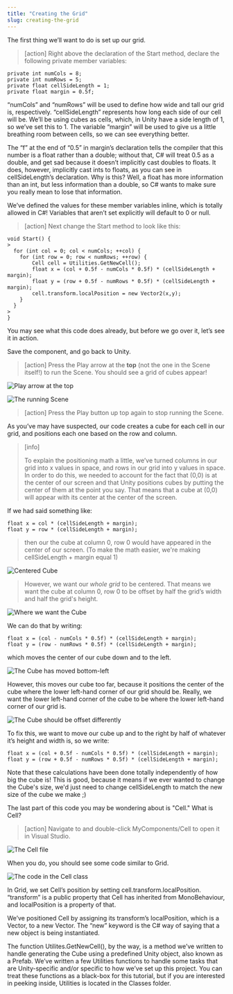 ```yaml
---
title: "Creating the Grid"
slug: creating-the-grid
---
```


The first thing we’ll want to do is set up our grid.

>[action]
>Right above the declaration of the Start method, declare the following private member variables:
>
```
private int numCols = 8;
private int numRows = 5;
private float cellSideLength = 1;
private float margin = 0.5f;
```

“numCols” and “numRows” will be used to define how wide and tall our grid is, respectively. “cellSideLength” represents how long each side of our cell will be. We’ll be using cubes as cells, which, in Unity have a side length of 1, so we’ve set this to 1. The variable “margin” will be used to give us a little breathing room between cells, so we can see everything better.

The “f” at the end of “0.5” in margin’s declaration tells the compiler that this number is a float rather than a double; without that, C\# will treat 0.5 as a double, and get sad because it doesn’t implicitly cast doubles to floats. It does, however, implicitly cast ints to floats, as you can see in cellSideLength’s declaration. Why is this? Well, a float has more information than an int, but less information than a double, so C\# wants to make sure you really mean to lose that information.

We’ve defined the values for these member variables inline, which is totally allowed in C\#! Variables that aren’t set explicitly will default to 0 or null.

>[action]
>Next change the Start method to look like this:
>
```
void Start() {
>
  for (int col = 0; col < numCols; ++col) {
    for (int row = 0; row < numRows; ++row) {
        Cell cell = Utilities.GetNewCell();
        float x = (col + 0.5f - numCols * 0.5f) * (cellSideLength + margin);
        float y = (row + 0.5f - numRows * 0.5f) * (cellSideLength + margin);
        cell.transform.localPosition = new Vector2(x,y);
    }
  }
>
}
```

You may see what this code does already, but before we go over it, let’s see it in action.

Save the component, and go back to Unity.

>[action]
>Press the Play arrow at the **top** (not the one in the Scene itself!) to run the Scene. You should see a
grid of cubes appear!

![Play arrow at the top](../media/image27.png)

![The running Scene](../media/image28.png)

>[action]
>Press the Play button up top again to stop running the Scene.

As you’ve may have suspected, our code creates a cube for each cell in our grid, and positions each one based on the row and column.

>[info]
>
>To explain the positioning math a little, we’ve turned columns in our grid into x values in space, and rows in our grid into y values in space. In order to do this, we needed to account for the fact that (0,0) is at the center of our screen and that Unity positions cubes by putting the center of them at the point you say. That means that a cube at (0,0) will appear with its center at the center of the screen.
>
If we had said something like:
>
```
float x = col * (cellSideLength + margin);
float y = row * (cellSideLength + margin);
```
>
>then our the cube at column 0, row 0 would have appeared in the center of our screen. (To make the math easier, we're making cellSideLength + margin equal 1)
>
![Centered Cube](../media/grid_0.png)
>
>However, we want our *whole grid* to be centered. That means we want the cube at column 0, row 0 to be offset by half the grid’s width and half the grid's height.
>
![Where we want the Cube](../media/grid_1.png)
>
We can do that by writing:
>
```
float x = (col - numCols * 0.5f) * (cellSideLength + margin);
float y = (row - numRows * 0.5f) * (cellSideLength + margin);
```
>
which moves the center of our cube down and to the left.
>
![The Cube has moved bottom-left](../media/grid_2.png)
>
However, this moves our cube too far, because it positions the center of the cube where the lower left-hand corner of our grid should be. Really, we want the lower left-hand corner of the cube to be where the lower left-hand corner of our grid is.
>
![The Cube should be offset differently](../media/grid_3.png)
>
To fix this, we want to move our cube up and to the right by half of whatever it’s height and width is, so we write:
>
```
float x = (col + 0.5f - numCols * 0.5f) * (cellSideLength + margin);
float y = (row + 0.5f - numRows * 0.5f) * (cellSideLength + margin);
```
>
Note that these calculations have been done totally independently of how big the cube is!  This is good, because it means if we ever wanted to change the Cube's size, we'd just need to change cellSideLength to match the new size of the cube we make ;)

The last part of this code you may be wondering about is "Cell." What is Cell?

>[action]
>Navigate to and double-click MyComponents/Cell to open it in Visual Studio.

![The Cell file](../media/image29.png)

When you do, you should see some code similar to Grid.

![The code in the Cell class](../media/image04.png)

In Grid, we set Cell’s position by setting cell.transform.localPosition. “transform” is a public property that Cell has inherited from MonoBehaviour, and localPosition is a property of that.

We’ve positioned Cell by assigning its transform’s localPosition, which is a Vector, to a new Vector. The “new” keyword is the C\# way of saying that a new object is being instantiated.

The function Utilites.GetNewCell(), by the way, is a method we’ve written to handle generating the Cube using a predefined Unity object, also known as a Prefab. We’ve written a few Utilities functions to handle some tasks that are Unity-specific and/or specific to how we’ve set up this project. You can treat these functions as a black-box for this tutorial, but if you are interested in peeking inside, Utilities is located in the Classes folder.
